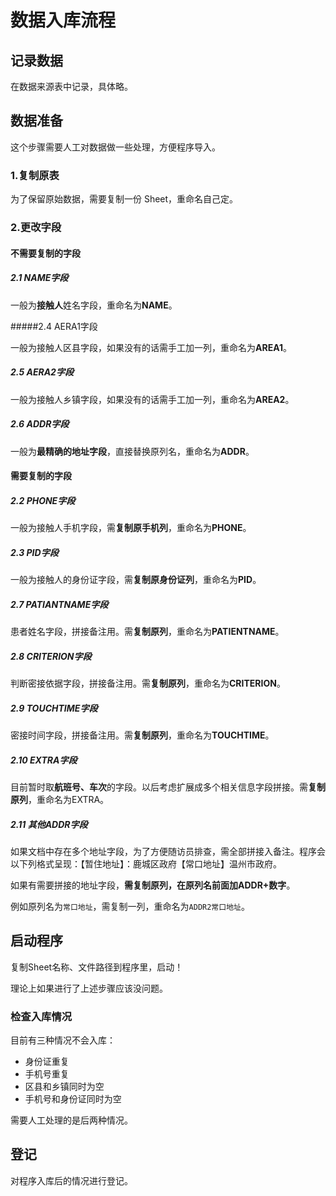 # 数据入库流程

## 记录数据

在数据来源表中记录，具体略。



## 数据准备

这个步骤需要人工对数据做一些处理，方便程序导入。


### 1.复制原表

为了保留原始数据，需要复制一份 Sheet，重命名自己定。

### 2.更改字段

#### 不需要复制的字段

##### 2.1 NAME字段

一般为**接触人**姓名字段，重命名为**NAME**。

#####2.4 AERA1字段

一般为接触人区县字段，如果没有的话需手工加一列，重命名为**AREA1**。

##### 2.5 AERA2字段

一般为接触人乡镇字段，如果没有的话需手工加一列，重命名为**AREA2**。


##### 2.6 ADDR字段

一般为**最精确的地址字段**，直接替换原列名，重命名为**ADDR**。

#### 需要复制的字段

##### 2.2 PHONE字段

一般为接触人手机字段，需**复制原手机列**，重命名为**PHONE**。

##### 2.3 PID字段

一般为接触人的身份证字段，需**复制原身份证列**，重命名为**PID**。


##### 2.7 PATIANTNAME字段

患者姓名字段，拼接备注用。需**复制原列**，重命名为**PATIENTNAME**。

##### 2.8 CRITERION字段

判断密接依据字段，拼接备注用。需**复制原列**，重命名为**CRITERION**。

##### 2.9 TOUCHTIME字段

密接时间字段，拼接备注用。需**复制原列**，重命名为**TOUCHTIME**。

##### 2.10 EXTRA字段

目前暂时取**航班号、车次**的字段。以后考虑扩展成多个相关信息字段拼接。需**复制原列**，重命名为EXTRA。



##### 2.11 其他ADDR字段

如果文档中存在多个地址字段，为了方便随访员排查，需全部拼接入备注。程序会以下列格式呈现：【暂住地址】：鹿城区政府【常口地址】温州市政府。

如果有需要拼接的地址字段，**需复制原列，在原列名前面加ADDR+数字**。

例如原列名为`常口地址`，需复制一列，重命名为`ADDR2常口地址`。



## 启动程序

复制Sheet名称、文件路径到程序里，启动！

理论上如果进行了上述步骤应该没问题。

### 检查入库情况

目前有三种情况不会入库：

- 身份证重复
- 手机号重复
- 区县和乡镇同时为空
- 手机号和身份证同时为空

需要人工处理的是后两种情况。

## 登记

对程序入库后的情况进行登记。
